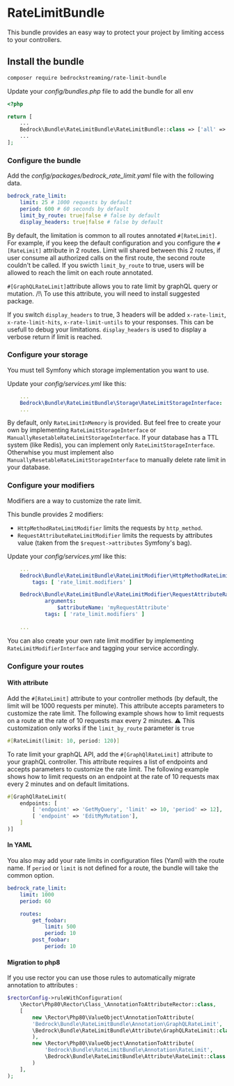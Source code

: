 # RateLimitBundle
This bundle provides an easy way to protect your project by limiting access to your controllers.

## Install the bundle
```bash
composer require bedrockstreaming/rate-limit-bundle
```

Update your _config/bundles.php_ file to add the bundle for all env
```php
<?php

return [
    ...
    Bedrock\Bundle\RateLimitBundle\RateLimitBundle::class => ['all' => true],
    ...
];
```

### Configure the bundle
Add the _config/packages/bedrock_rate_limit.yaml_ file with the following data.
```yaml
bedrock_rate_limit:
    limit: 25 # 1000 requests by default
    period: 600 # 60 seconds by default
    limit_by_route: true|false # false by default
    display_headers: true|false # false by default
```
By default, the limitation is common to all routes annotated `#[RateLimit]`. 
For example, if you keep the default configuration and you configure the `#[RateLimit]` attribute in 2 routes. Limit will shared between this 2 routes, if user consume all authorized calls on the first route, the second route couldn't be called.
If you swicth `limit_by_route` to true, users will be allowed to reach the limit on each route annotated.

`#[GraphQLRateLimit]`attribute allows you to rate limit by graphQL query or mutation.
/!\ To use this attribute, you will need to install suggested package.

If you switch `display_headers` to true, 3 headers will be added `x-rate-limit`, `x-rate-limit-hits`, `x-rate-limit-untils` to your responses. This can be usefull to debug your limitations.
`display_headers` is used to display a verbose return if limit is reached.
 
### Configure your storage 
You must tell Symfony which storage implementation you want to use.

Update your _config/services.yml_ like this:

```yaml
    ...
    Bedrock\Bundle\RateLimitBundle\Storage\RateLimitStorageInterface: '@Bedrock\Bundle\RateLimitBundle\Storage\RateLimitInMemoryStorage'
    ...
``` 

By default, only `RateLimitInMemory` is provided. But feel free to create your own by implementing `RateLimitStorageInterface` or `ManuallyResetableRateLimitStorageInterface`.
If your database has a TTL system (like Redis), you can implement only `RateLimitStorageInterface`. Otherwhise you must implement also `ManuallyResetableRateLimitStorageInterface` to manually delete rate limit in your database. 

### Configure your modifiers
Modifiers are a way to customize the rate limit.

This bundle provides 2 modifiers: 
* `HttpMethodRateLimitModifier` limits the requests by `http_method`.
* `RequestAttributeRateLimitModifier` limits the requests by attributes value (taken from the `$request->attributes` Symfony's bag).

Update your _config/services.yml_ like this:

```yaml
    ...
    Bedrock\Bundle\RateLimitBundle\RateLimitModifier\HttpMethodRateLimitModifier:
        tags: [ 'rate_limit.modifiers' ]   

    Bedrock\Bundle\RateLimitBundle\RateLimitModifier\RequestAttributeRateLimitModifier:
            arguments:
                $attributeName: 'myRequestAttribute'
            tags: [ 'rate_limit.modifiers' ]
 
    ...
``` 

You can also create your own rate limit modifier by implementing `RateLimitModifierInterface` and tagging your service accordingly.

### Configure your routes

#### With attribute

Add the `#[RateLimit]` attribute to your controller methods (by default, the limit will be 1000 requests per minute).
This attribute accepts parameters to customize the rate limit. The following example shows how to limit requests on a route at the rate of 10 requests max every 2 minutes.
:warning: This customization only works if the `limit_by_route` parameter is `true`

```php
#[RateLimit(limit: 10, period: 120)]
```

To rate limit your graphQL API, add the `#[GraphQlRateLimit]` attribute to your graphQL controller.
This attribute requires a list of endpoints and accepts parameters to customize the rate limit. The following example shows how to limit requests on an endpoint at the rate of 10 requests max every 2 minutes and on default limitations.

```php
#[GraphQlRateLimit(
    endpoints: [
        [ 'endpoint' => 'GetMyQuery', 'limit' => 10, 'period' => 12],
        [ 'endpoint' => 'EditMyMutation'],
    ]
)]
```

#### In YAML

You also may add your rate limits in configuration files (Yaml) with the route name. If `period` or `limit` is not
defined for a route, the bundle will take the common option.

```yaml
bedrock_rate_limit:
    limit: 1000
    period: 60

    routes:
        get_foobar:
            limit: 500
            period: 10
        post_foobar:
            period: 10
```

#### Migration to php8

If you use rector you can use those rules to automatically migrate annotation to attributes :

```php
$rectorConfig->ruleWithConfiguration(
    \Rector\Php80\Rector\Class_\AnnotationToAttributeRector::class,
    [
        new \Rector\Php80\ValueObject\AnnotationToAttribute(
        'Bedrock\Bundle\RateLimitBundle\Annotation\GraphQLRateLimit',
        \Bedrock\Bundle\RateLimitBundle\Attribute\GraphQLRateLimit::class
        ),
        new \Rector\Php80\ValueObject\AnnotationToAttribute(
            'Bedrock\Bundle\RateLimitBundle\Annotation\RateLimit',
            \Bedrock\Bundle\RateLimitBundle\Attribute\RateLimit::class
        )
    ],
);
```
